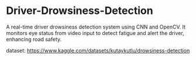 # Driver-Drowsiness-Detection
A real-time driver drowsiness detection system using CNN and OpenCV. It monitors eye status from video input to detect fatigue and alert the driver, enhancing road safety.

dataset: https://www.kaggle.com/datasets/kutaykutlu/drowsiness-detection
